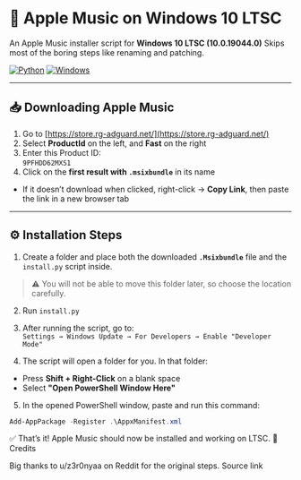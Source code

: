 # 🍎 Apple Music on Windows 10 LTSC  
An Apple Music installer script for **Windows 10 LTSC (10.0.19044.0)**
Skips most of the boring steps like renaming and patching.

[![Python](https://img.shields.io/badge/python-3.x-blue.svg?logo=python)](https://www.python.org/)
[![Windows](https://img.shields.io/badge/Windows-10%20LTSC-0078D6?logo=windows)](https://www.microsoft.com/windows)

---

## 📥 Downloading Apple Music  

1. Go to [https://store.rg-adguard.net/](https://store.rg-adguard.net/)  
2. Select **ProductId** on the left, and **Fast** on the right  
3. Enter this Product ID:  
`9PFHDD62MXS1`
4. Click on the **first result with `.msixbundle`** in its name  
- If it doesn’t download when clicked, right-click → **Copy Link**, then paste the link in a new browser tab  

---

## ⚙️ Installation Steps  

1. Create a folder and place both the downloaded **`.Msixbundle`** file and the `install.py` script inside.  
> ⚠️ You will not be able to move this folder later, so choose the location carefully.  

2. Run `install.py`  

3. After running the script, go to:  
`Settings → Windows Update → For Developers → Enable "Developer Mode"`

4. The script will open a folder for you. In that folder:  
- Press **Shift + Right-Click** on a blank space  
- Select **"Open PowerShell Window Here"**  

5. In the opened PowerShell window, paste and run this command:  
```powershell
Add-AppPackage -Register .\AppxManifest.xml
```
✅ That’s it! Apple Music should now be installed and working on LTSC.
🙌 Credits

Big thanks to u/z3r0nyaa on Reddit for the original steps.
Source link
